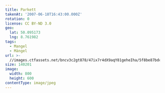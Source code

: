 ```yaml
---
title: Parkett
takenAt: '2007-06-18T16:43:00.000Z'
rotation: 0
license: CC BY-ND 3.0
geo:
  lat: 50.095173
  lng: 8.761982
tags:
  - Mangel
  - Mängel
url: >-
  //images.ctfassets.net/bncv3c2gt878/47ix7r4dX9aqY81geheIha/5f8be87bdc8ccb62990135257c7098ef/parkett_4505268530_o
size: 140201
image:
  width: 800
  height: 600
contentType: image/jpeg
---
```


